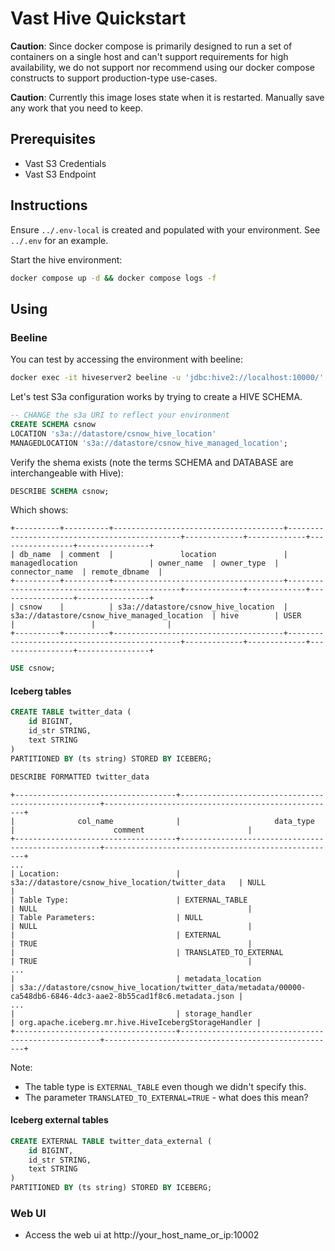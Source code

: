 # Vast Hive Quickstart

**Caution**: Since docker compose is primarily designed to run a set of containers on a single host and can't support requirements for high availability, we do not support nor recommend using our docker compose constructs to support production-type use-cases.

**Caution**: Currently this image loses state when it is restarted.  Manually save any work that you need to keep.

## Prerequisites

- Vast S3 Credentials
- Vast S3 Endpoint

## Instructions

Ensure `../.env-local` is created and populated with your environment.  See `../.env` for an example.

Start the hive environment:

```bash
docker compose up -d && docker compose logs -f
```

## Using

### Beeline

You can test by accessing the environment with beeline:

```bash
docker exec -it hiveserver2 beeline -u 'jdbc:hive2://localhost:10000/'
```

Let's test S3a configuration works by trying to create a HIVE SCHEMA.

```sql
-- CHANGE the s3a URI to reflect your environment
CREATE SCHEMA csnow 
LOCATION 's3a://datastore/csnow_hive_location' 
MANAGEDLOCATION 's3a://datastore/csnow_hive_managed_location';
```

Verify the shema exists (note the terms SCHEMA and DATABASE are interchangeable with Hive):


```sql
DESCRIBE SCHEMA csnow;
```

Which shows:

```
+----------+----------+--------------------------------------+----------------------------------------------+-------------+-------------+-----------------+----------------+
| db_name  | comment  |               location               |               managedlocation                | owner_name  | owner_type  | connector_name  | remote_dbname  |
+----------+----------+--------------------------------------+----------------------------------------------+-------------+-------------+-----------------+----------------+
| csnow    |          | s3a://datastore/csnow_hive_location  | s3a://datastore/csnow_hive_managed_location  | hive        | USER        |                 |                |
+----------+----------+--------------------------------------+----------------------------------------------+-------------+-------------+-----------------+----------------+
```

```sql
USE csnow;
```

#### Iceberg tables

```sql
CREATE TABLE twitter_data (
    id BIGINT,
    id_str STRING,
    text STRING
)
PARTITIONED BY (ts string) STORED BY ICEBERG;
```

```sql
DESCRIBE FORMATTED twitter_data
```

```
+------------------------------------+----------------------------------------------------+----------------------------------------------------+
|              col_name              |                     data_type                      |                      comment                       |
+------------------------------------+----------------------------------------------------+----------------------------------------------------+
...
| Location:                          | s3a://datastore/csnow_hive_location/twitter_data   | NULL                                               |
| Table Type:                        | EXTERNAL_TABLE                                     | NULL                                               |
| Table Parameters:                  | NULL                                               | NULL                                               |
|                                    | EXTERNAL                                           | TRUE                                               |
|                                    | TRANSLATED_TO_EXTERNAL                             | TRUE                                               |
...
|                                    | metadata_location                                  | s3a://datastore/csnow_hive_location/twitter_data/metadata/00000-ca548db6-6846-4dc3-aae2-8b55cad1f8c6.metadata.json |
...
|                                    | storage_handler                                    | org.apache.iceberg.mr.hive.HiveIcebergStorageHandler |
+------------------------------------+----------------------------------------------------+----------------------------------------------------+
```

Note: 
  - The table type is `EXTERNAL_TABLE` even though we didn't specify this.
  - The parameter `TRANSLATED_TO_EXTERNAL=TRUE` - what does this mean?


#### Iceberg external tables

```sql
CREATE EXTERNAL TABLE twitter_data_external (
    id BIGINT,
    id_str STRING,
    text STRING
)
PARTITIONED BY (ts string) STORED BY ICEBERG;
```

### Web UI

- Access the web ui at http://your_host_name_or_ip:10002

